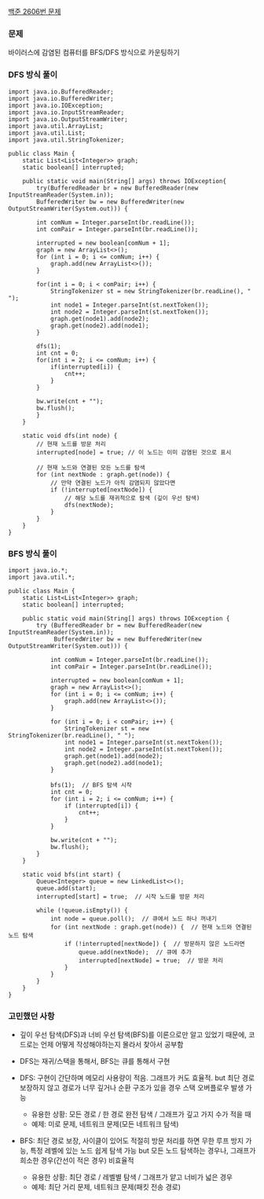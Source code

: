 [백준 2606번 문제](https://www.acmicpc.net/problem/2606)

### 문제
바이러스에 감염된 컴퓨터를 BFS/DFS 방식으로 카운팅하기

### DFS 방식 풀이

```
import java.io.BufferedReader;
import java.io.BufferedWriter;
import java.io.IOException;
import java.io.InputStreamReader;
import java.io.OutputStreamWriter;
import java.util.ArrayList;
import java.util.List;
import java.util.StringTokenizer;

public class Main {
	static List<List<Integer>> graph;
	static boolean[] interrupted;
	
	public static void main(String[] args) throws IOException{
        try(BufferedReader br = new BufferedReader(new InputStreamReader(System.in));
        BufferedWriter bw = new BufferedWriter(new OutputStreamWriter(System.out))) {

        int comNum = Integer.parseInt(br.readLine());
        int comPair = Integer.parseInt(br.readLine());
        
        interrupted = new boolean[comNum + 1];
        graph = new ArrayList<>();
        for (int i = 0; i <= comNum; i++) {
            graph.add(new ArrayList<>());
        }
        
        for(int i = 0; i < comPair; i++) {        	
        	StringTokenizer st = new StringTokenizer(br.readLine(), " ");
        	int node1 = Integer.parseInt(st.nextToken());
        	int node2 = Integer.parseInt(st.nextToken());
        	graph.get(node1).add(node2);
        	graph.get(node2).add(node1);
        }
        
        dfs(1);
        int cnt = 0;
        for(int i = 2; i <= comNum; i++) {
        	if(interrupted[i]) {
        		cnt++;
        	}
        }
        
        bw.write(cnt + "");
        bw.flush(); 
        }
	}
	
	static void dfs(int node) {
	    // 현재 노드를 방문 처리
	    interrupted[node] = true; // 이 노드는 이미 감염된 것으로 표시

	    // 현재 노드와 연결된 모든 노드를 탐색
	    for (int nextNode : graph.get(node)) {
	        // 만약 연결된 노드가 아직 감염되지 않았다면
	        if (!interrupted[nextNode]) {
	            // 해당 노드를 재귀적으로 탐색 (깊이 우선 탐색)
	            dfs(nextNode);
	        }
	    }
	}
}
```

### BFS 방식 풀이
```
import java.io.*;
import java.util.*;

public class Main {
    static List<List<Integer>> graph;
    static boolean[] interrupted;
    
    public static void main(String[] args) throws IOException {
        try (BufferedReader br = new BufferedReader(new InputStreamReader(System.in));
             BufferedWriter bw = new BufferedWriter(new OutputStreamWriter(System.out))) {

            int comNum = Integer.parseInt(br.readLine());
            int comPair = Integer.parseInt(br.readLine());

            interrupted = new boolean[comNum + 1];
            graph = new ArrayList<>();
            for (int i = 0; i <= comNum; i++) {
                graph.add(new ArrayList<>());
            }

            for (int i = 0; i < comPair; i++) {
                StringTokenizer st = new StringTokenizer(br.readLine(), " ");
                int node1 = Integer.parseInt(st.nextToken());
                int node2 = Integer.parseInt(st.nextToken());
                graph.get(node1).add(node2);
                graph.get(node2).add(node1);
            }

            bfs(1);  // BFS 탐색 시작
            int cnt = 0;
            for (int i = 2; i <= comNum; i++) {
                if (interrupted[i]) {
                    cnt++;
                }
            }

            bw.write(cnt + "");
            bw.flush();
        }
    }

    static void bfs(int start) {
        Queue<Integer> queue = new LinkedList<>();
        queue.add(start);
        interrupted[start] = true;  // 시작 노드를 방문 처리

        while (!queue.isEmpty()) {
            int node = queue.poll();  // 큐에서 노드 하나 꺼내기
            for (int nextNode : graph.get(node)) {  // 현재 노드와 연결된 노드 탐색
                if (!interrupted[nextNode]) {  // 방문하지 않은 노드라면
                    queue.add(nextNode);  // 큐에 추가
                    interrupted[nextNode] = true;  // 방문 처리
                }
            }
        }
    }
}
```

### 고민했던 사항
- 깊이 우선 탐색(DFS)과 너비 우선 탐색(BFS)를 이론으로만 알고 있었기 때문에, 코드로는 언제 어떻게 작성해야하는지 몰라서 찾아서 공부함
- DFS는 재귀/스택을 통해서, BFS는 큐를 통해서 구현

- DFS: 구현이 간단하며 메모리 사용량이 적음. 그래프가 커도 효율적. but 최단 경로 보장하지 않고 경로가 너무 깊거나 순환 구조가 있을 경우 스택 오버플로우 발생 가능
    - 유용한 상황: 모든 경로 / 한 경로 완전 탐색 / 그래프가 깊고 가지 수가 적을 때
    - 예제: 미로 문제, 네트워크 문제(모든 네트워크 탐색)

- BFS: 최단 경로 보장, 사이클이 있어도 적절히 방문 처리를 하면 무한 루프 방지 가능, 특정 레벨에 있는 노드 쉽게 탐색 가능 but 모든 노드 탐색하는 경우나, 그래프가 희소한 경우(간선이 적은 경우) 비효율적
    - 유용한 상황: 최단 경로 / 레벨별 탐색 / 그래프가 얕고 너비가 넓은 경우
    - 예제: 최단 거리 문제, 네트워크 문제(패킷 전송 경로)

